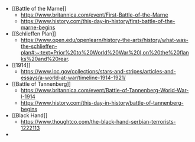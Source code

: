 - [[Battle of the Marne]]
	- https://www.britannica.com/event/First-Battle-of-the-Marne
	- https://www.history.com/this-day-in-history/first-battle-of-the-marne-begins
- [[Schlieffen Plan]]
	- https://www.open.edu/openlearn/history-the-arts/history/what-was-the-schlieffen-plan#:~:text=Prior%20to%20World%20War%20I,on%20the%20flanks%20and%20rear.
- [[1914]]
	- https://www.loc.gov/collections/stars-and-stripes/articles-and-essays/a-world-at-war/timeline-1914-1921/
- [[Battle of Tannenberg]]
	- https://www.britannica.com/event/Battle-of-Tannenberg-World-War-I-1914
	- https://www.history.com/this-day-in-history/battle-of-tannenberg-begins
- [[Black Hand]]
	- https://www.thoughtco.com/the-black-hand-serbian-terrorists-1222113
- 
